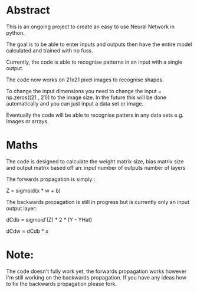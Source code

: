 # Abstract

This is an ongoing project to create an easy to use Neural Network in python.

The goal is to be able to enter inputs and outputs then have the entire model calculated and trained with no fuss.

Currently, the code is able to recognise patterns in an input with a single output.

The code now works on 21x21 pixel images to recognise shapes.

To change the input dimensions you need to change the input = np.zeros((21 , 21)) to the image size.
In the future this will be done automatically and you can just input a data set or image.

Eventually the code will be able to recognise patters in any data sets e.g. Images or arrays.


# Maths

The code is designed to calculate the weight matrix size, bias matrix size and output matrix based off an:
input
number of outputs
number of layers

The forwards propagation is simply :

Z = sigmoid(x * w + b)

The backwards propagation is still in progress but is currently only an input output layer:

dCdb = sigmoid'(Z) * 2 * (Y - YHat)

dCdw = dCdb * x

# Note:

The code doesn't fully work yet, the forwards propagation works however I'm still working on the backwards propagation.
If you have any ideas how to fix the backwards propagation please fork.
